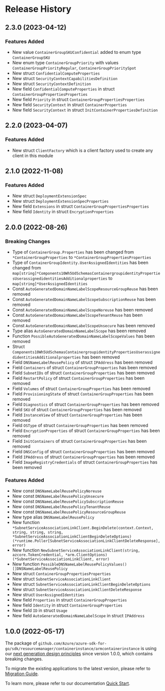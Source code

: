 # Release History

## 2.3.0 (2023-04-12)
### Features Added

- New value `ContainerGroupSKUConfidential` added to enum type `ContainerGroupSKU`
- New enum type `ContainerGroupPriority` with values `ContainerGroupPriorityRegular`, `ContainerGroupPrioritySpot`
- New struct `ConfidentialComputeProperties`
- New struct `SecurityContextCapabilitiesDefinition`
- New struct `SecurityContextDefinition`
- New field `ConfidentialComputeProperties` in struct `ContainerGroupPropertiesProperties`
- New field `Priority` in struct `ContainerGroupPropertiesProperties`
- New field `SecurityContext` in struct `ContainerProperties`
- New field `SecurityContext` in struct `InitContainerPropertiesDefinition`


## 2.2.0 (2023-04-07)
### Features Added

- New struct `ClientFactory` which is a client factory used to create any client in this module


## 2.1.0 (2022-11-08)
### Features Added

- New struct `DeploymentExtensionSpec`
- New struct `DeploymentExtensionSpecProperties`
- New field `Extensions` in struct `ContainerGroupPropertiesProperties`
- New field `Identity` in struct `EncryptionProperties`


## 2.0.0 (2022-08-26)
### Breaking Changes

- Type of `ContainerGroup.Properties` has been changed from `*ContainerGroupProperties` to `*ContainerGroupPropertiesProperties`
- Type of `ContainerGroupIdentity.UserAssignedIdentities` has been changed from `map[string]*Components10Wh5UdSchemasContainergroupidentityPropertiesUserassignedidentitiesAdditionalproperties` to `map[string]*UserAssignedIdentities`
- Const `AutoGeneratedDomainNameLabelScopeResourceGroupReuse` has been removed
- Const `AutoGeneratedDomainNameLabelScopeSubscriptionReuse` has been removed
- Const `AutoGeneratedDomainNameLabelScopeNoreuse` has been removed
- Const `AutoGeneratedDomainNameLabelScopeTenantReuse` has been removed
- Const `AutoGeneratedDomainNameLabelScopeUnsecure` has been removed
- Type alias `AutoGeneratedDomainNameLabelScope` has been removed
- Function `PossibleAutoGeneratedDomainNameLabelScopeValues` has been removed
- Struct `Components10Wh5UdSchemasContainergroupidentityPropertiesUserassignedidentitiesAdditionalproperties` has been removed
- Field `DNSNameLabelReusePolicy` of struct `IPAddress` has been removed
- Field `Containers` of struct `ContainerGroupProperties` has been removed
- Field `SubnetIDs` of struct `ContainerGroupProperties` has been removed
- Field `RestartPolicy` of struct `ContainerGroupProperties` has been removed
- Field `Volumes` of struct `ContainerGroupProperties` has been removed
- Field `ProvisioningState` of struct `ContainerGroupProperties` has been removed
- Field `Diagnostics` of struct `ContainerGroupProperties` has been removed
- Field `SKU` of struct `ContainerGroupProperties` has been removed
- Field `InstanceView` of struct `ContainerGroupProperties` has been removed
- Field `OSType` of struct `ContainerGroupProperties` has been removed
- Field `EncryptionProperties` of struct `ContainerGroupProperties` has been removed
- Field `InitContainers` of struct `ContainerGroupProperties` has been removed
- Field `DNSConfig` of struct `ContainerGroupProperties` has been removed
- Field `IPAddress` of struct `ContainerGroupProperties` has been removed
- Field `ImageRegistryCredentials` of struct `ContainerGroupProperties` has been removed

### Features Added

- New const `DNSNameLabelReusePolicyNoreuse`
- New const `DNSNameLabelReusePolicyUnsecure`
- New const `DNSNameLabelReusePolicySubscriptionReuse`
- New const `DNSNameLabelReusePolicyTenantReuse`
- New const `DNSNameLabelReusePolicyResourceGroupReuse`
- New type alias `DNSNameLabelReusePolicy`
- New function `*SubnetServiceAssociationLinkClient.BeginDelete(context.Context, string, string, string, *SubnetServiceAssociationLinkClientBeginDeleteOptions) (*runtime.Poller[SubnetServiceAssociationLinkClientDeleteResponse], error)`
- New function `NewSubnetServiceAssociationLinkClient(string, azcore.TokenCredential, *arm.ClientOptions) (*SubnetServiceAssociationLinkClient, error)`
- New function `PossibleDNSNameLabelReusePolicyValues() []DNSNameLabelReusePolicy`
- New struct `ContainerGroupPropertiesProperties`
- New struct `SubnetServiceAssociationLinkClient`
- New struct `SubnetServiceAssociationLinkClientBeginDeleteOptions`
- New struct `SubnetServiceAssociationLinkClientDeleteResponse`
- New struct `UserAssignedIdentities`
- New field `Properties` in struct `ContainerGroupProperties`
- New field `Identity` in struct `ContainerGroupProperties`
- New field `ID` in struct `Usage`
- New field `AutoGeneratedDomainNameLabelScope` in struct `IPAddress`


## 1.0.0 (2022-05-17)

The package of `github.com/Azure/azure-sdk-for-go/sdk/resourcemanager/containerinstance/armcontainerinstance` is using our [next generation design principles](https://azure.github.io/azure-sdk/general_introduction.html) since version 1.0.0, which contains breaking changes.

To migrate the existing applications to the latest version, please refer to [Migration Guide](https://aka.ms/azsdk/go/mgmt/migration).

To learn more, please refer to our documentation [Quick Start](https://aka.ms/azsdk/go/mgmt).